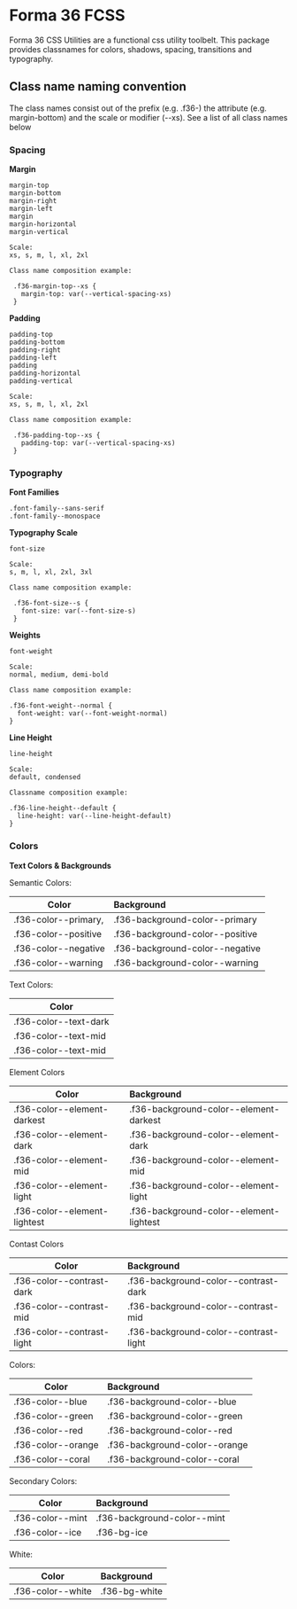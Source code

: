 # Forma 36 FCSS

Forma 36 CSS Utilities are a functional css utility toolbelt.
This package provides classnames for colors, shadows, spacing, transitions and typography.

## Class name naming convention

The class names consist out of the prefix (e.g. .f36-) the attribute (e.g. margin-bottom) and the scale or modifier (--xs).
See a list of all class names below

### Spacing

**Margin**

```
margin-top
margin-bottom
margin-right
margin-left
margin
margin-horizontal
margin-vertical

Scale:
xs, s, m, l, xl, 2xl

Class name composition example:

 .f36-margin-top--xs {
   margin-top: var(--vertical-spacing-xs)
 }
```

**Padding**

```
padding-top
padding-bottom
padding-right
padding-left
padding
padding-horizontal
padding-vertical

Scale:
xs, s, m, l, xl, 2xl

Class name composition example:

 .f36-padding-top--xs {
   padding-top: var(--vertical-spacing-xs)
 }
```

### Typography

**Font Families**

```
.font-family--sans-serif
.font-family--monospace
```

**Typography Scale**

```
font-size

Scale:
s, m, l, xl, 2xl, 3xl

Class name composition example:

 .f36-font-size--s {
   font-size: var(--font-size-s)
 }
```

**Weights**

```
font-weight

Scale:
normal, medium, demi-bold

Class name composition example:

.f36-font-weight--normal {
  font-weight: var(--font-weight-normal)
}
```

**Line Height**

```
line-height

Scale:
default, condensed

Classname composition example:

.f36-line-height--default {
  line-height: var(--line-height-default)
}
```

### Colors

**Text Colors & Backgrounds**

Semantic Colors:

| Color                | Background                      |
| -------------------- | :------------------------------ |
| .f36-color--primary, | .f36-background-color--primary  |
| .f36-color--positive | .f36-background-color--positive |
| .f36-color--negative | .f36-background-color--negative |
| .f36-color--warning  | .f36-background-color--warning  |

Text Colors:

| Color                 |
| --------------------- |
| .f36-color--text-dark |
| .f36-color--text-mid  |
| .f36-color--text-mid  |

Element Colors

| Color                        | Background                              |
| ---------------------------- | :-------------------------------------- |
| .f36-color--element-darkest  | .f36-background-color--element-darkest  |
| .f36-color--element-dark     | .f36-background-color--element-dark     |
| .f36-color--element-mid      | .f36-background-color--element-mid      |
| .f36-color--element-light    | .f36-background-color--element-light    |
| .f36-color--element-lightest | .f36-background-color--element-lightest |

Contast Colors

| Color                      | Background                            |
| -------------------------- | :------------------------------------ |
| .f36-color--contrast-dark  | .f36-background-color--contrast-dark  |
| .f36-color--contrast-mid   | .f36-background-color--contrast-mid   |
| .f36-color--contrast-light | .f36-background-color--contrast-light |

Colors:

| Color              | Background                    |
| ------------------ | :---------------------------- |
| .f36-color--blue   | .f36-background-color--blue   |
| .f36-color--green  | .f36-background-color--green  |
| .f36-color--red    | .f36-background-color--red    |
| .f36-color--orange | .f36-background-color--orange |
| .f36-color--coral  | .f36-background-color--coral  |

Secondary Colors:

| Color            | Background                  |
| ---------------- | :-------------------------- |
| .f36-color--mint | .f36-background-color--mint |
| .f36-color--ice  | .f36-bg-ice                 |

White:

| Color             | Background    |
| ----------------- | :------------ |
| .f36-color--white | .f36-bg-white |
